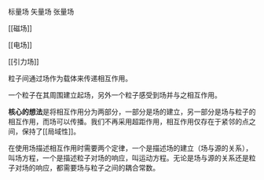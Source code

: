 标量场
矢量场
张量场

[[磁场]]

[[电场]]

[[引力场]]

粒子间通过场作为载体来传递相互作用。

一个粒子在其周围建立起场，另外一个粒子感受到场并与之相互作用。

**核心的想法**是将相互作用分为两部分，一部分是场的建立，另一部分是场与粒子的相互作用，而场可以传播。我们不再采用超距作用，相互作用仅存在于紧邻的点之间，保持了[[局域性]]。

在使用场描述相互作用时需要两个定律，一个是描述场的建立（场与源的关系），叫场方程，一个是描述粒子对场的响应，叫运动方程。无论是场与源的关系还是粒子对场的响应，都需要场与粒子之间的耦合常数。 
